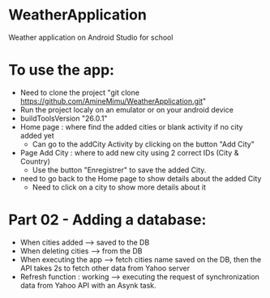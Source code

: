 # WeatherApplication
Weather application on Android Studio for school

# To use the app:
  - Need to clone the project "git clone https://github.com/AmineMimu/WeatherApplication.git"
  - Run the project localy on an emulator or on your android device
  - buildToolsVersion "26.0.1"
  - Home page : where find the added cities or blank activity if no city added yet
    - Can go to the addCity Activity by clicking on the button "Add City"
  - Page Add City : where to add new city using 2 correct IDs (City & Country)
    - Use the button "Enregistrer" to save the added City.
  - need to go back to the Home page to show details about the added City
    - Need to click on a city to show more details about it
    
# Part 02 - Adding a database:
  - When cities added --> saved to the DB
  - When deleting cities --> from the DB
  - When executing the app --> fetch cities name saved on the DB, then the API takes 2s to fetch other data from Yahoo server
  - Refresh function : working --> executing the request of synchronization data from Yahoo API with an Asynk task.
  
